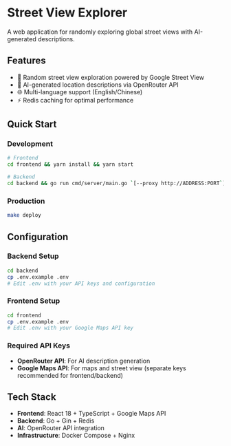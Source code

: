 # Street View Explorer

A web application for randomly exploring global street views with AI-generated descriptions.

## Features

- 🎲 Random street view exploration powered by Google Street View
- 🤖 AI-generated location descriptions via OpenRouter API
- 🌐 Multi-language support (English/Chinese)
- ⚡ Redis caching for optimal performance

## Quick Start

### Development
```bash
# Frontend
cd frontend && yarn install && yarn start

# Backend
cd backend && go run cmd/server/main.go `[--proxy http://ADDRESS:PORT`]
```

### Production
```bash
make deploy
```

## Configuration

### Backend Setup
```bash
cd backend
cp .env.example .env
# Edit .env with your API keys and configuration
```

### Frontend Setup
```bash
cd frontend  
cp .env.example .env
# Edit .env with your Google Maps API key
```

### Required API Keys
- **OpenRouter API**: For AI description generation
- **Google Maps API**: For maps and street view (separate keys recommended for frontend/backend)

## Tech Stack

- **Frontend**: React 18 + TypeScript + Google Maps API
- **Backend**: Go + Gin + Redis
- **AI**: OpenRouter API integration
- **Infrastructure**: Docker Compose + Nginx
